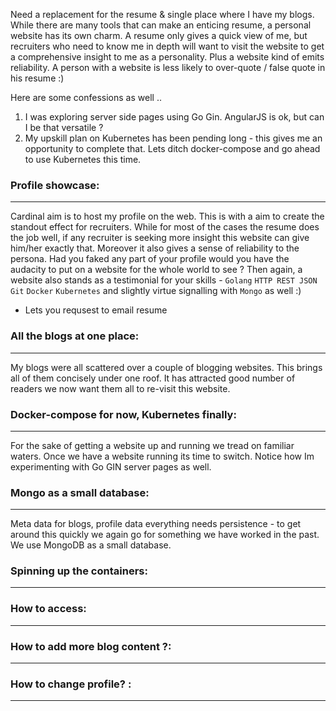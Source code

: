 Need a replacement for the resume & single place where I have my blogs. 
While there are many tools that can make an enticing resume, a personal website has its own charm. A resume only gives a quick view of me, but recruiters who need to know me in depth will want to visit the website to get a comprehensive insight to me as a personality. Plus a website kind of emits reliability. A person with a website is less likely to over-quote / false quote in his resume :)

Here are some confessions as well .. 

1. I was exploring server side pages using Go Gin. AngularJS is ok, but can I be that versatile ?
2. My upskill plan on Kubernetes has been pending long - this gives me an opportunity to complete that. Lets ditch docker-compose and go ahead to use Kubernetes this time. 

### Profile showcase:
-----
Cardinal aim is to host my profile on the web. This is with a aim to create the standout effect for recruiters. While for most of the cases the resume does the job well, if any recruiter is seeking more insight this website can give him/her exactly that. Moreover it also gives a sense of reliability to the persona. Had you faked any part of your profile would you have the audacity to put on a website for the whole world to see ?
Then again, a website also stands as a testimonial for your skills - `Golang` `HTTP REST JSON` `Git` `Docker` `Kubernetes` and slightly virtue signalling with `Mongo` as well :)
- Lets you requsest to email resume 

### All the blogs at one place:
------
My blogs were all scattered over a couple of blogging websites. This brings all of them concisely under one roof. It has attracted good number of readers we now want them all to re-visit this website.

### Docker-compose for now, Kubernetes finally:
-----
For the sake of getting a website up and running we tread on familiar waters. Once we have a website running its time to switch. Notice how Im experimenting with Go GIN server pages as well.

### Mongo as a small database:
--------
Meta data for blogs, profile data everything needs persistence - to get around this quickly we again go for something we have worked in the past.
We use MongoDB as a small database.

### Spinning up the containers:
-------

### How to access:
-----

### How to add more blog content ?:
--------


### How to change profile? :
-------

